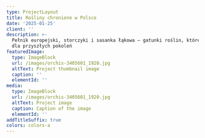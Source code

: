 ```yaml
---
type: ProjectLayout
title: Rośliny chronione w Polsce
date: '2025-01-25'
client: ''
description: >-
  Pełnik europejski, storczyki i sasanka łąkowa – gatunki roślin, które chronimy
  dla przyszłych pokoleń
featuredImage:
  type: ImageBlock
  url: /images/orchis-3405601_1920.jpg
  altText: Project thumbnail image
  caption: ''
  elementId: ''
media:
  type: ImageBlock
  url: /images/orchis-3405601_1920.jpg
  altText: Project image
  caption: Caption of the image
  elementId: ''
addTitleSuffix: true
colors: colors-a
---
```

